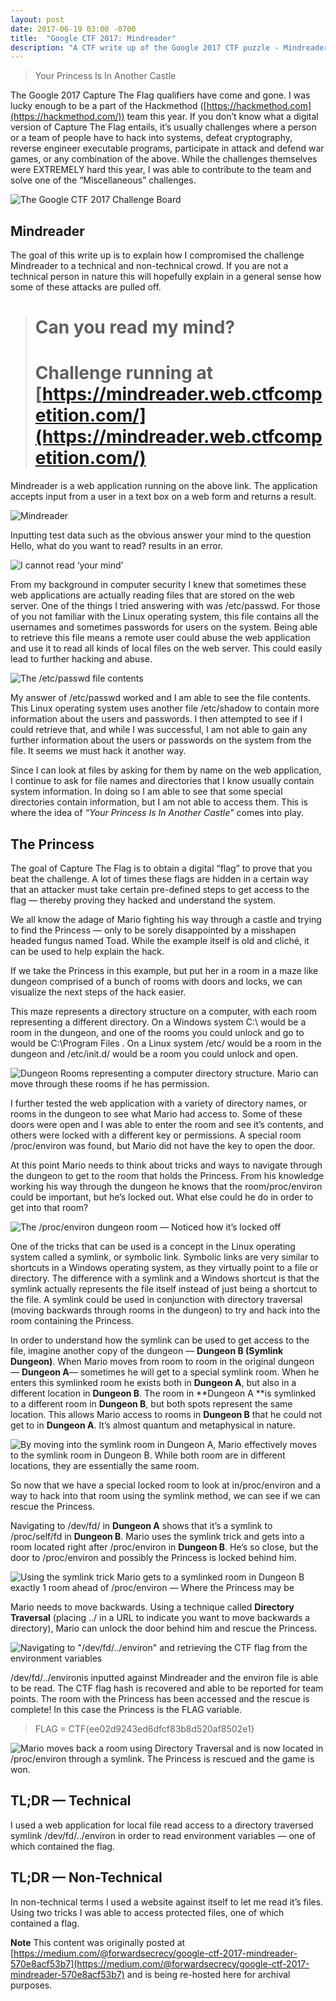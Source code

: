 ```yaml
---
layout: post
date: 2017-06-19 03:00 -0700
title:  "Google CTF 2017: Mindreader"
description: "A CTF write up of the Google 2017 CTF puzzle - Mindreader"
---
```


>  Your Princess Is In Another Castle

The Google 2017 Capture The Flag qualifiers have come and gone. I was lucky enough to be a part of the Hackmethod ([https://hackmethod.com](https://hackmethod.com/)) team this year. If you don’t know what a digital version of Capture The Flag entails, it’s usually challenges where a person or a team of people have to hack into systems, defeat cryptography, reverse engineer executable programs, participate in attack and defend war games, or any combination of the above. While the challenges themselves were EXTREMELY hard this year, I was able to contribute to the team and solve one of the “Miscellaneous” challenges.

![The Google CTF 2017 Challenge Board](https://cdn-images-1.medium.com/max/2000/1*2-3EDtgwtQlly7QdWEfNOg.png)

## **Mindreader**

The goal of this write up is to explain how I compromised the challenge Mindreader to a technical and non-technical crowd. If you are not a technical person in nature this will hopefully explain in a general sense how some of these attacks are pulled off.

> # Can you read my mind?
> # Challenge running at [https://mindreader.web.ctfcompetition.com/](https://mindreader.web.ctfcompetition.com/)

Mindreader is a web application running on the above link. The application accepts input from a user in a text box on a web form and returns a result.

![Mindreader](https://cdn-images-1.medium.com/max/2000/1*lSwNePc0d9eJNr7fNAl13g.png)

Inputting test data such as the obvious answer your mind to the question Hello, what do you want to read? results in an error.

![I cannot read ‘your mind’](https://cdn-images-1.medium.com/max/2000/1*N1UpBrnYjqdrt67PMrwNbw.png)

From my background in computer security I knew that sometimes these web applications are actually reading files that are stored on the web server. One of the things I tried answering with was /etc/passwd. For those of you not familiar with the Linux operating system, this file contains all the usernames and sometimes passwords for users on the system. Being able to retrieve this file means a remote user could abuse the web application and use it to read all kinds of local files on the web server. This could easily lead to further hacking and abuse.

![The /etc/passwd file contents](https://cdn-images-1.medium.com/max/2000/1*A0WzQ3KOMSLvPFog50KRfQ.png)

My answer of /etc/passwd worked and I am able to see the file contents. This Linux operating system uses another file /etc/shadow to contain more information about the users and passwords. I then attempted to see if I could retrieve that, and while I was successful, I am not able to gain any further information about the users or passwords on the system from the file. It seems we must hack it another way.

Since I can look at files by asking for them by name on the web application, I continue to ask for file names and directories that I know usually contain system information. In doing so I am able to see that some special directories contain information, but I am not able to access them. This is where the idea of *“Your Princess Is In Another Castle”* comes into play.

## The Princess

The goal of Capture The Flag is to obtain a digital “flag” to prove that you beat the challenge. A lot of times these flags are hidden in a certain way that an attacker must take certain pre-defined steps to get access to the flag — thereby proving they hacked and understand the system.

We all know the adage of Mario fighting his way through a castle and trying to find the Princess — only to be sorely disappointed by a misshapen headed fungus named Toad. While the example itself is old and cliché, it can be used to help explain the hack.

If we take the Princess in this example, but put her in a room in a maze like dungeon comprised of a bunch of rooms with doors and locks, we can visualize the next steps of the hack easier.

This maze represents a directory structure on a computer, with each room representing a different directory. On a Windows system C:\ would be a room in the dungeon, and one of the rooms you could unlock and go to would be C:\Program Files . On a Linux system /etc/ would be a room in the dungeon and /etc/init.d/ would be a room you could unlock and open.

![Dungeon Rooms representing a computer directory structure. Mario can move through these rooms if he has permission.](https://cdn-images-1.medium.com/max/2000/1*RmvPdBqNfxHTpxVniHcfag.jpeg)

I further tested the web application with a variety of directory names, or rooms in the dungeon to see what Mario had access to. Some of these doors were open and I was able to enter the room and see it’s contents, and others were locked with a different key or permissions. A special room /proc/environ was found, but Mario did not have the key to open the door.

At this point Mario needs to think about tricks and ways to navigate through the dungeon to get to the room that holds the Princess. From his knowledge working his way through the dungeon he knows that the room/proc/environ could be important, but he’s locked out. What else could he do in order to get into that room?

![The /proc/environ dungeon room — Noticed how it’s locked off](https://cdn-images-1.medium.com/max/2000/1*xyzqsTvJxB8Sae7DDM-_Ow.png)

One of the tricks that can be used is a concept in the Linux operating system called a symlink, or symbolic link. Symbolic links are very similar to shortcuts in a Windows operating system, as they virtually point to a file or directory. The difference with a symlink and a Windows shortcut is that the symlink actually represents the file itself instead of just being a shortcut to the file. A symlink could be used in conjunction with directory traversal (moving backwards through rooms in the dungeon) to try and hack into the room containing the Princess.

In order to understand how the symlink can be used to get access to the file, imagine another copy of the dungeon — **Dungeon B (Symlink Dungeon)**. When Mario moves from room to room in the original dungeon — **Dungeon A**— sometimes he will get to a special symlink room. When he enters this symlinked room he exists both in **Dungeon A**, but also in a different location in **Dungeon B**. The room in **Dungeon A **is symlinked to a different room in **Dungeon B**, but both spots represent the same location. This allows Mario access to rooms in **Dungeon B** that he could not get to in **Dungeon A**. It’s almost quantum and metaphysical in nature.

![By moving into the symlink room in Dungeon A, Mario effectively moves to the symlink room in Dungeon B. While both room are in different locations, they are essentially the same room.](https://cdn-images-1.medium.com/max/2000/1*XEVtQjOZB0e1v8uJFqURZw.png)

So now that we have a special locked room to look at in/proc/environ and a way to hack into that room using the symlink method, we can see if we can rescue the Princess.

Navigating to /dev/fd/ in **Dungeon A** shows that it’s a symlink to /proc/self/fd in **Dungeon B**. Mario uses the symlink trick and gets into a room located right after /proc/environ in **Dungeon B**. He’s so close, but the door to /proc/environ and possibly the Princess is locked behind him.

![Using the symlink trick Mario gets to a symlinked room in Dungeon B exactly 1 room ahead of /proc/environ — Where the Princess may be](https://cdn-images-1.medium.com/max/2000/1*G9WPkc70AQ6EHAqwa6_oRA.jpeg)

Mario needs to move backwards. Using a technique called **Directory Traversal** (placing ../ in a URL to indicate you want to move backwards a directory), Mario can unlock the door behind him and rescue the Princess.

![Navigating to "/dev/fd/../environ" and retrieving the CTF flag from the environment variables](https://cdn-images-1.medium.com/max/2000/1*kZ8-UJqZTc2yeBb4LuEVxA.png)

/dev/fd/../environis inputted against Mindreader and the environ file is able to be read. The CTF flag hash is recovered and able to be reported for team points. The room with the Princess has been accessed and the rescue is complete! In this case the Princess is the FLAG variable.
>  FLAG = CTF{ee02d9243ed6dfcf83b8d520af8502e1}

![Mario moves back a room using Directory Traversal and is now located in /proc/environ through a symlink. The Princess is rescued and the game is won.](https://cdn-images-1.medium.com/max/2000/1*EFILrBB15krQXlLGfOZvYA.jpeg)

## TL;DR — Technical

I used a web application for local file read access to a directory traversed symlink /dev/fd/../environ in order to read environment variables — one of which contained the flag.

## TL;DR — Non-Technical

In non-technical terms I used a website against itself to let me read it’s files. Using two tricks I was able to access protected files, one of which contained a flag.

**Note**
This content was originally posted at [https://medium.com/@forwardsecrecy/google-ctf-2017-mindreader-570e8acf53b7](https://medium.com/@forwardsecrecy/google-ctf-2017-mindreader-570e8acf53b7) and is being re-hosted here for archival purposes.